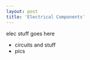 ```yaml
---
layout: post
title: 'Electrical Components'
---
```


elec stuff goes here
- circuits and stuff
- pics


<!--{% include image.html url="http://www.gratisography.com" image="projects/elec/stretch.jpg" %}-->
